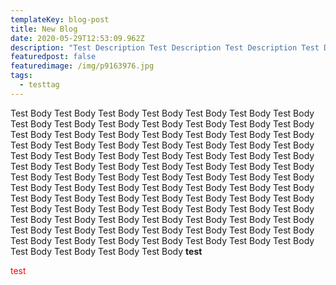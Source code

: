 ```yaml
---
templateKey: blog-post
title: New Blog
date: 2020-05-29T12:53:09.962Z
description: "Test Description Test Description Test Description Test Description "
featuredpost: false
featuredimage: /img/p9163976.jpg
tags:
  - testtag
---
```

Test Body Test Body Test Body Test Body Test Body Test Body Test Body Test Body Test Body Test Body Test Body Test Body Test Body Test Body Test Body Test Body Test Body Test Body Test Body Test Body Test Body Test Body Test Body Test Body Test Body Test Body Test Body Test Body Test Body Test Body Test Body Test Body Test Body Test Body Test Body Test Body Test Body Test Body Test Body Test Body Test Body Test Body Test Body Test Body Test Body Test Body Test Body Test Body Test Body Test Body Test Body Test Body Test Body Test Body Test Body Test Body Test Body Test Body Test Body Test Body Test Body Test Body Test Body Test Body Test Body Test Body Test Body Test Body Test Body Test Body Test Body Test Body Test Body Test Body Test Body Test Body Test Body Test Body Test Body Test Body Test Body Test Body Test Body Test Body Test Body Test Body Test Body Test Body Test Body Test Body Test Body Test Body Test Body Test Body Test Body <b>test</b>
<div style='color: red'>test</div>